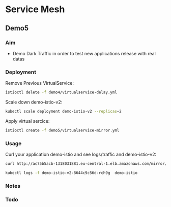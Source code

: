 # Service Mesh

## Demo5

### Aim

- Demo Dark Traffic in order to test new applications release with real datas

### Deployment

Remove Previous VirtualService:

```sh
istioctl delete -f demo4/virtualservice-delay.yml
```

Scale down demo-istio-v2:

```sh
kubectl scale deployment demo-istio-v2 --replicas=2
```

Apply virtual sercice:

```sh
istioctl create -f demo5/virtualservice-mirror.yml
```

### Usage

Curl your application demo-istio and see logs/traffic and demo-istio-v2:

```sh
curl http://ac75b5acb-1318031881.eu-central-1.elb.amazonaws.com/mirror/healthz -vv
```

```sh
kubectl logs -f demo-istio-v2-8644c9c56d-rch9g  demo-istio
```

### Notes

### Todo